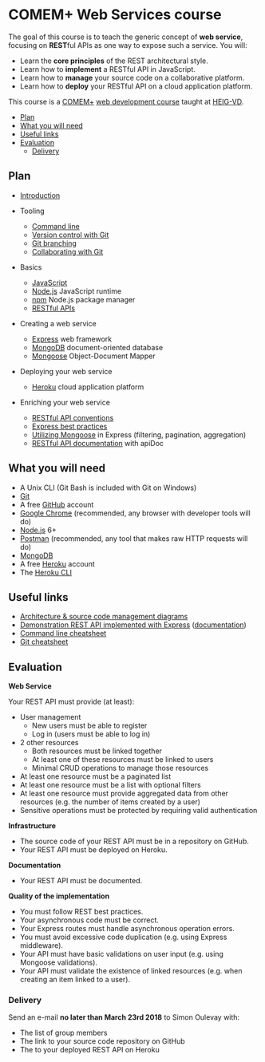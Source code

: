 # COMEM+ Web Services course

The goal of this course is to teach the generic concept of **web service**,
focusing on **REST**ful APIs as one way to expose such a service.
You will:

* Learn the **core principles** of the REST architectural style.
* Learn how to **implement** a RESTful API in JavaScript.
* Learn how to **manage** your source code on a collaborative platform.
* Learn how to **deploy** your RESTful API on a cloud application platform.

This course is a [COMEM+][comem] [web development course][comem-webdev] taught at [HEIG-VD][heig].

<!-- START doctoc generated TOC please keep comment here to allow auto update -->
<!-- DON'T EDIT THIS SECTION, INSTEAD RE-RUN doctoc TO UPDATE -->


- [Plan](#plan)
- [What you will need](#what-you-will-need)
- [Useful links](#useful-links)
- [Evaluation](#evaluation)
  - [Delivery](#delivery)

<!-- END doctoc generated TOC please keep comment here to allow auto update -->



## Plan

* [Introduction](https://mediacomem.github.io/comem-webdev-docs/2018-2019/subjects/webserv-course?home=MediaComem%2Fcomem-webserv%23readme)

* Tooling
  * [Command line](https://mediacomem.github.io/comem-webdev-docs/2018-2019/subjects/cli?home=MediaComem%2Fcomem-webserv%23readme)
  * [Version control with Git](https://mediacomem.github.io/comem-webdev-docs/2018-2019/subjects/git?home=MediaComem%2Fcomem-webserv%23readme)
  * [Git branching](https://mediacomem.github.io/comem-webdev-docs/2018-2019/subjects/git-branching?home=MediaComem%2Fcomem-webserv%23readme)
  * [Collaborating with Git](https://mediacomem.github.io/comem-webdev-docs/2018-2019/subjects/git-collaborating?home=MediaComem%2Fcomem-webserv%23readme)

* Basics
  * [JavaScript](https://mediacomem.github.io/comem-webdev-docs/2018-2019/subjects/js?home=MediaComem%2Fcomem-webserv%23readme)
  * [Node.js](https://mediacomem.github.io/comem-webdev-docs/2018-2019/subjects/node?home=MediaComem%2Fcomem-webserv%23readme) JavaScript runtime
  * [npm](https://mediacomem.github.io/comem-webdev-docs/2018-2019/subjects/npm?home=MediaComem%2Fcomem-webserv%23readme) Node.js package manager
  * [RESTful APIs](https://mediacomem.github.io/comem-webdev-docs/2018-2019/subjects/rest?home=MediaComem%2Fcomem-webserv%23readme)

* Creating a web service
  * [Express](https://mediacomem.github.io/comem-webdev-docs/2018-2019/subjects/express?home=MediaComem%2Fcomem-webserv%23readme) web framework
  * [MongoDB](https://mediacomem.github.io/comem-webdev-docs/2018-2019/subjects/mongodb?home=MediaComem%2Fcomem-webserv%23readme) document-oriented database
  * [Mongoose](https://mediacomem.github.io/comem-webdev-docs/2018-2019/subjects/mongoose?home=MediaComem%2Fcomem-webserv%23readme) Object-Document Mapper

* Deploying your web service
  * [Heroku](https://mediacomem.github.io/comem-webdev-docs/2018-2019/subjects/heroku?home=MediaComem%2Fcomem-webserv%23readme) cloud application platform

* Enriching your web service
  * [RESTful API conventions](https://mediacomem.github.io/comem-webdev-docs/2018-2019/subjects/rest-conventions?home=MediaComem%2Fcomem-webserv%23readme)
  * [Express best practices](https://mediacomem.github.io/comem-webdev-docs/2018-2019/subjects/express-best-practices?home=MediaComem%2Fcomem-webserv%23readme)
  * [Utilizing Mongoose](https://mediacomem.github.io/comem-webdev-docs/2018-2019/subjects/express-mongoose?home=MediaComem%2Fcomem-webserv%23readme) in Express (filtering, pagination, aggregation)
  * [RESTful API documentation](https://mediacomem.github.io/comem-webdev-docs/2018-2019/subjects/apidoc?home=MediaComem%2Fcomem-webserv%23readme) with apiDoc



## What you will need

* A Unix CLI (Git Bash is included with Git on Windows)
* [Git][git-downloads]
* A free [GitHub][github] account
* [Google Chrome][chrome] (recommended, any browser with developer tools will do)
* [Node.js][node] 6+
* [Postman][postman] (recommended, any tool that makes raw HTTP requests will do)
* [MongoDB][mongodb]
* A free [Heroku][heroku] account
* The [Heroku CLI][heroku-cli]



## Useful links

* [Architecture & source code management diagrams][diagrams]
* [Demonstration REST API implemented with Express][demo-api] ([documentation][demo-api-doc])
* [Command line cheatsheet][cli-cheatsheet]
* [Git cheatsheet][git-cheatsheet]



## Evaluation

**Web Service**

Your REST API must provide (at least):

* User management
  * New users must be able to register
  * Log in (users must be able to log in)
* 2 other resources
  * Both resources must be linked together
  * At least one of these resources must be linked to users
  * Minimal CRUD operations to manage those resources
* At least one resource must be a paginated list
* At least one resource must be a list with optional filters
* At least one resource must provide aggregated data from other resources
  (e.g. the number of items created by a user)
* Sensitive operations must be protected by requiring valid authentication

**Infrastructure**

* The source code of your REST API must be in a repository on GitHub.
* Your REST API must be deployed on Heroku.

**Documentation**

* Your REST API must be documented.

**Quality of the implementation**

* You must follow REST best practices.
* Your asynchronous code must be correct.
* Your Express routes must handle asynchronous operation errors.
* You must avoid excessive code duplication (e.g. using Express middleware).
* Your API must have basic validations on user input (e.g. using Mongoose validations).
* Your API must validate the existence of linked resources (e.g. when creating an item linked to a user).



### Delivery

Send an e-mail **no later than March 23rd 2018** to Simon Oulevay with:

* The list of group members
* The link to your source code repository on GitHub
* The to your deployed REST API on Heroku



[chrome]: https://www.google.com/chrome/
[cli-cheatsheet]: https://github.com/MediaComem/comem-webdev/blob/master/CLI-CHEATSHEET.md
[comem]: http://www.heig-vd.ch/comem
[comem-webdev]: https://github.com/MediaComem/comem-webdev
[demo-api]: https://github.com/MediaComem/comem-webdev-express-rest-demo
[demo-api-doc]: https://mediacomem.github.io/comem-webdev-express-rest-demo/
[diagrams]: diagrams.pdf
[git-cheatsheet]: https://github.com/MediaComem/comem-webdev/blob/master/GIT-CHEATSHEET.md
[git-downloads]: https://git-scm.com/downloads
[github]: https://github.com
[heroku]: https://www.heroku.com/home
[heroku-cli]: https://devcenter.heroku.com/articles/heroku-cli
[heig]: http://www.heig-vd.ch
[mongodb]: https://www.mongodb.com
[node]: https://nodejs.org/
[postman]: https://www.getpostman.com
